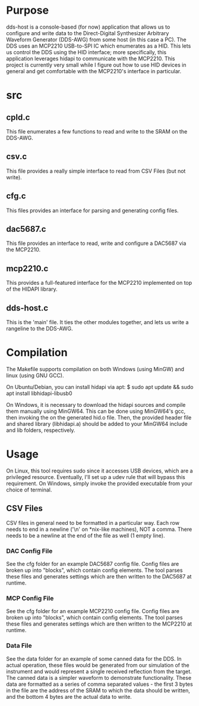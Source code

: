 # Purpose
dds-host is a console-based (for now) application that allows us to configure and write data to the Direct-Digital Synthesizer Arbitrary Waveform Generator (DDS-AWG) from some host (in this case a PC). The DDS uses an MCP2210 USB-to-SPI IC which enumerates as a HID. This lets us control the DDS using the HID interface; more specifically, this application leverages hidapi to communicate with the MCP2210. This project is currently very small while I figure out how to use HID devices in general and get comfortable with the MCP2210's interface in particular.

# src
## cpld.c
This file enumerates a few functions to read and write to the SRAM on the DDS-AWG.

## csv.c
This file provides a really simple interface to read from CSV Files (but not write).

## cfg.c
This files provides an interface for parsing and generating config files.

## dac5687.c
This file provides an interface to read, write and configure a DAC5687 via the MCP2210.

## mcp2210.c
This provides a full-featured interface for the MCP2210 implemented on top of the HIDAPI library.

## dds-host.c
This is the 'main' file. It ties the other modules together, and lets us write a rangeline to the
DDS-AWG.

# Compilation
The Makefile supports compilation on both Windows (using MinGW) and linux (using GNU GCC).

On Ubuntu/Debian, you can install hidapi via apt:
$ sudo apt update && sudo apt install libhidapi-libusb0

On Windows, it is necessary to download the hidapi sources and compile them manually using MinGW64. This can be done using MinGW64's gcc, then invoking the <ar ru> on the generated hid.o file. Then, the provided header file and shared library (libhidapi.a) should be added to your MinGW64 include and lib folders, respectively.

# Usage
On Linux, this tool requires sudo since it accesses USB devices, which are a privileged resource. Eventually, I'll set up a udev rule that will bypass this requirement. On Windows, simply invoke the provided executable from your choice of terminal.

## CSV Files
CSV files in general need to be formatted in a particular way. Each row needs to end in a newline ('\n' on *nix-like machines), NOT a comma.
There needs to be a newline at the end of the file as well (1 empty line).

### DAC Config File
See the cfg folder for an example DAC5687 config file. Config files are broken up into "blocks", which contain config elements. The tool parses these files and generates settings which are then written to the DAC5687 at runtime.  

### MCP Config File
See the cfg folder for an example MCP2210 config file. Config files are broken up into "blocks", which contain config elements. The tool parses these files and generates settings which are then written to the MCP2210 at runtime. 

### Data File
See the data folder for an example of some canned data for the DDS. In actual operation, these files would be generated from our simulation of the instrument and would represent a single received reflection from the target. The canned data is a simpler waveform to demonstrate functionality. These data are formatted as a series of comma separated values - the first 3 bytes in the file are the address of the SRAM to which the data should be written, and the bottom 4 bytes are the actual data to write.